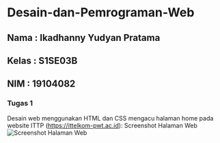 # Desain-dan-Pemrograman-Web

## Nama   : Ikadhanny Yudyan Pratama
## Kelas  : S1SE03B
## NIM    : 19104082

### Tugas 1
Desain web menggunakan HTML dan CSS mengacu halaman home pada website ITTP (https://ittelkom-pwt.ac.id):
Screenshot Halaman Web
![Screenshot Halaman Web](https://user-images.githubusercontent.com/72428738/137614892-a3d40889-2453-482d-b069-a91cad838530.png)
